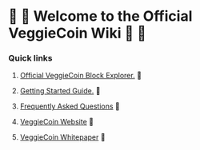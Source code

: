 # :tomato: :sweet_potato: Welcome to the Official VeggieCoin Wiki :corn: :eggplant:

### Quick links

1. [Official VeggieCoin Block Explorer.](http://explorer.veggiecoin.io/) :strawberry:

2. [Getting Started Guide.](/getting_started/Getting_Started.md) :peach: 

3. [Frequently Asked Questions](/faq/Frequently-Asked-Questions.md) :pear:

4. [VeggieCoin Website](https://www.veggiecoin.io/) :watermelon:

5. [VeggieCoin Whitepaper](https://www.veggiecoin.io/VeggieWhitepaper.pdf) :green_apple:
